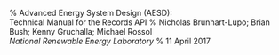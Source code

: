 % Advanced Energy System Design (AESD):\
  Technical Manual for the Records API
% Nicholas Brunhart-Lupo; Brian Bush; Kenny Gruchalla; Michael Rossol\
  *National Renewable Energy Laboratory*
% 11 April 2017
